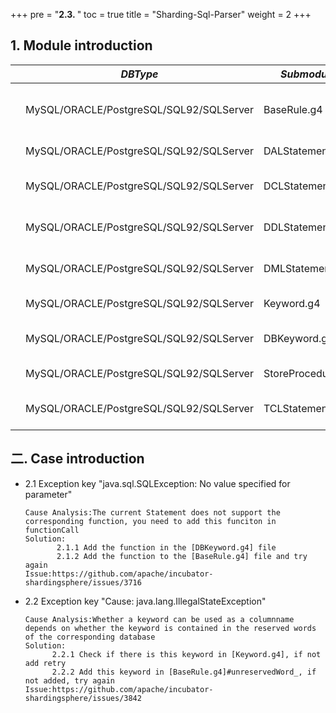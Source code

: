 +++
pre = "<b>2.3. </b>"
toc = true
title = "Sharding-Sql-Parser"
weight = 2
+++

## 1. Module introduction

|           | *DBType* | *Submodule*  | *Introduction* |
| --------- | --------------- | ----------------- | ------------------ |
|  | MySQL/ORACLE/PostgreSQL/SQL92/SQLServer| BaseRule.g4| Basic rules, Statement module reference|
|  | MySQL/ORACLE/PostgreSQL/SQL92/SQLServer| DALStatement.g4| Data access language    |
|  | MySQL/ORACLE/PostgreSQL/SQL92/SQLServer| DCLStatement.g4| Database Control Language    |
|  | MySQL/ORACLE/PostgreSQL/SQL92/SQLServer| DDLStatement.g4| Database definition language    |
|  | MySQL/ORACLE/PostgreSQL/SQL92/SQLServer| DMLStatement.g4| Data manipulation language    |
|  | MySQL/ORACLE/PostgreSQL/SQL92/SQLServer| Keyword.g4| Common keywords   |
|  | MySQL/ORACLE/PostgreSQL/SQL92/SQLServer| DBKeyword.g4| Database Unique keywords    |
|  | MySQL/ORACLE/PostgreSQL/SQL92/SQLServer| StoreProcedure.g4| Stored procedure    |
|  | MySQL/ORACLE/PostgreSQL/SQL92/SQLServer| TCLStatement.g4| Transaction control language    |

## 二. Case introduction
* 2.1 Exception key "java.sql.SQLException: No value specified for parameter"

      Cause Analysis:The current Statement does not support the corresponding function, you need to add this funciton in functionCall
      Solution:
             2.1.1 Add the function in the [DBKeyword.g4] file
             2.1.2 Add the function to the [BaseRule.g4] file and try again
      Issue:https://github.com/apache/incubator-shardingsphere/issues/3716    
      
*  2.2 Exception key "Cause: java.lang.IllegalStateException"
         
       Cause Analysis:Whether a keyword can be used as a columnname depends on whether the keyword is contained in the reserved words of the corresponding database
       Solution:
             2.2.1 Check if there is this keyword in [Keyword.g4], if not add retry
             2.2.2 Add this keyword in [BaseRule.g4]#unreservedWord_, if not added, try again
       Issue:https://github.com/apache/incubator-shardingsphere/issues/3842       
             